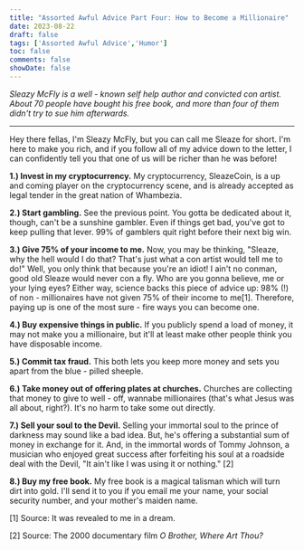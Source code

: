 ```yaml
---
title: "Assorted Awful Advice Part Four: How to Become a Millionaire"
date: 2023-08-22
draft: false
tags: ['Assorted Awful Advice','Humor']
toc: false
comments: false
showDate: false
---
```


*Sleazy McFly is a well - known self help author and convicted con artist. About 70 people have bought his free book, and more than four of them didn't try to sue him afterwards.*

---

Hey there fellas, I'm Sleazy McFly, but you can call me Sleaze for short. I'm here to make you rich, and if you follow all of my advice down to the letter, I can confidently tell you that one of us will be richer than he was before!

**1.) Invest in my cryptocurrency.** My cryptocurrency, SleazeCoin, is a up and coming player on the cryptocurrency scene, and is already accepted as legal tender in the great nation of Whambezia.

**2.) Start gambling.** See the previous point. You gotta be dedicated about it, though, can't be a sunshine gambler. Even if things get bad, you've got to keep pulling that lever. 99% of gamblers quit right before their next big win.

**3.) Give 75% of your income to me.** Now, you may be thinking, "Sleaze, why the hell would I do that? That's just what a con artist would tell me to do!" Well, you only think that because you're an idiot! I ain't no conman, good old Sleaze would never con a fly. Who are you gonna believe, me or your lying eyes? Either way, science backs this piece of advice up: 98% (!) of non - millionaires have not given 75% of their income to me[1]. Therefore, paying up is one of the most sure - fire ways you can become one.

**4.) Buy expensive things in public.** If you publicly spend a load of money, it may not make you a millionaire, but it'll at least make other people think you have disposable income.

**5.) Commit tax fraud.** This both lets you keep more money and sets you apart from the blue - pilled sheeple.

**6.) Take money out of offering plates at churches.** Churches are collecting that money to give to well - off, wannabe millionaires (that's what Jesus was all about, right?). It's no harm to take some out directly.

**7.) Sell your soul to the Devil.** Selling your immortal soul to the prince of darkness may sound like a bad idea. But, he's offering a substantial sum of money in exchange for it. And, in the immortal words of Tommy Johnson, a musician who enjoyed great success after forfeiting his soul at a roadside deal with the Devil, "It ain't like I was using it or nothing." [2]

**8.) Buy my free book.** My free book is a magical talisman which will turn dirt into gold. I'll send it to you if you email me your name, your social security number, and your mother's maiden name. 

[1] Source: It was revealed to me in a dream.

[2] Source: The 2000 documentary film *O Brother, Where Art Thou?*
